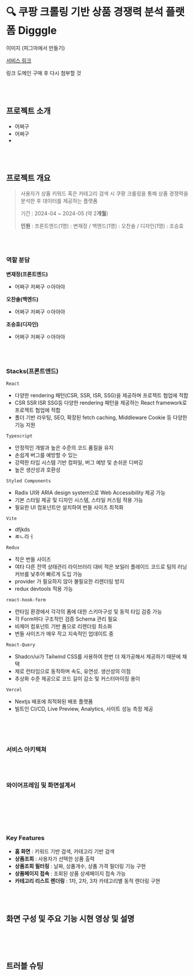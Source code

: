 # 🔍 쿠팡 크롤링 기반 상품 경쟁력 분석 플랫폼 Digggle
 

이미지 (피그마에서 만들기)

[서비스 링크](https://keyword-searcher-project-frontend-keyword-project.vercel.app/categories)

링크 도메인 구매 후 다시 첨부할 것

<br>
<br>




## 프로젝트 소개
- 어쩌구
- 어쩌구
- 

<br>
<br>

## 프로젝트 개요
> 사용자가 상품 키워드 혹은 카테고리 검색 시 쿠팡 크롤링을 통해 상품 경쟁력을 분석한 후 데이터를 제공하는 플랫폼
> 
> 기간 : 2024-04 ~ 2024-05 (약 2**개월**)
> 
> **인원** : 프론트엔드(1명) : 변재정 / 백엔드(1명) : 오찬솔 / 디자인(1명) : 조승효


<br>
<br>

### 역할 분담

**변재정(프론트엔드)**
- 어쩌구 저쩌구 ㅇ아아아


**오찬솔(백엔드)**
- 어쩌구 저쩌구 ㅇ아아아

**조승효(디자인)**
- 어쩌구 저쩌구 ㅇ아아아




<br>
<br>


### Stacks(프론트엔드)

`React`

- 다양한 rendering 패턴(CSR, SSR, ISR, SSG)을 제공하며 프로젝트 협업에 적합
- CSR SSR ISR SSG등 다양한 rendering 패턴을 제공하는 React framework로 프로젝트 협업에 적합
- 폴더 기반 라우팅, SEO, 확장된 fetch caching, Middleware Cookie 등 다양한 기능 지원


 `Typescript`

 - 안정적인 개발과 높은 수준의 코드 품질을 유지
 - 손쉽게 버그를 예방할 수 있는 
 - 강력한 타입 시스템 기반 컴파일, 버그 예방 및 손쉬운 디버깅
 - 높은 생산성과 호환성


`Styled Components`

- Radix UI와 ARIA design system으로 Web Accessibility 제공 가능
- 기본 스타일 제공 및 디자인 시스템, 스타일 커스텀 적용 가능
- 필요한 UI 컴포넌트만 설치하여 번들 사이즈 최적화

`Vite`

- dfjkds
- ㄻㄴ라ㅓ



 `Redux`
 
- 작은 번들 사이즈 
- 여타 다른 전역 상태관리 라이브러리 대비 적은 보일러 플레이드 코드로 팀의 러닝 커브를 낯추어 빠르게 도입 가능
- provider 가 필요하지 않아 불필요한 리렌더링 방지
- redux devtools 적용 가능

 
 `react-hook-form`

- 런타임 환경에서 각각의 폼에 대한 스키마구성 및 동적 타입 검증 가능
- 각 Form마다 구조적인 검증 Schema 관리 필요
- 비제어 컴포넌트 기반 폼으로 리렌더링 최소화
- 번들 사이즈가 매우 작고 지속적인 업데이트 중

`React-Query`

 - Shadcn/ui가 Tailwind CSS를 사용하여 한번 더 재가공해서 제공하기 때문에 채택
 - 제로 런타임으로 동작하며 속도, 유연성. 생산성의 이점
 - 추상화 수준 제공으로 코드 길이 감소 및 커스터마이징 용이

   
 `Vercel`
 
- Nextjs 배포에 최적화된 배포 플랫폼
- 빌트인 CI/CD, Live Preview, Analytics, 사이트 성능 측정 제공

<br>
<br>
<br>

### 서비스 아키텍쳐


<br>
<br>

### 와이어프레임 및 화면설계서



<br><br>



<br>
<br>

### Key Features

- **홈 화면** : 키워드 기반 검색, 카테고리 기반 검색
- **상품조회** : 사용자가 선택한 상품 출력
- **상품조회 필터링** : 날짜, 상품개수, 상품 가격 필더링 기능 구현
- **상품페이지 접속** : 조회된 상품 상세페이지 접속 가능
- **카테고리 리스트 렌더링** : 1차, 2차, 3차 카테고리별 동적 렌더링 구현

  









<br>
<br>


## 화면 구성 및 주요 기능 시현 영상 및 설명



<br>
<br>
<br>



## 트러블 슈팅



